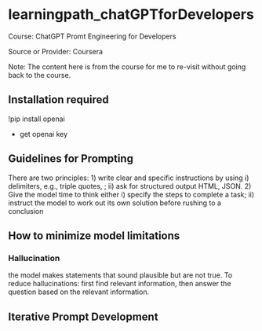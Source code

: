 # learningpath_chatGPTforDevelopers 
Course: ChatGPT Promt Engineering for Developers

Source or Provider: Coursera

Note: The content here is from the course for me to re-visit without going back to the course.
## Installation required
!pip install openai

- get openai key 
## Guidelines for Prompting
There are two principles: 1) write clear and specific instructions by using i) delimiters, e.g., triple quotes, ; ii) ask for structured output HTML, JSON. 2) Give the model time to think either i) specify the steps to complete a task; ii) instruct the model to work out its own solution before rushing to a conclusion
## How to minimize model limitations 
### Hallucination
the model makes statements that sound plausible but are not true.
To reduce hallucinations: first find relevant information, then answer the question based on the relevant information.
## Iterative Prompt Development
